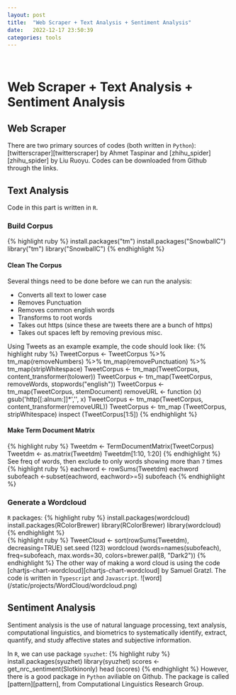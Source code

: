 ```yaml
---
layout: post
title:  "Web Scraper + Text Analysis + Sentiment Analysis"
date:   2022-12-17 23:50:39
categories: tools
---
```

<br>
<h1>Web Scraper + Text Analysis + Sentiment Analysis</h1>
<h2>Web Scraper</h2>
There are two primary sources of codes (both written in <code>Python</code>): [twitterscraper][twitterscraper] by Ahmet Taspinar and [zhihu_spider][zhihu_spider] by 
Liu Ruoyu. Codes can be downloaded from Github through the links.
<br>
<h2>Text Analysis</h2>
Code in this part is written in <code>R</code>.
<h3>Build Corpus</h3>
{% highlight ruby %}
install.packages("tm")
install.packages("SnowballC")
library("tm")
library("SnowballC")
{% endhighlight %}
<br>
<h4>Clean The Corpus</h4>
Several things need to be done before we can run the analysis:
<ul>
<li>Converts all text to lower case</li>
<li>Removes Punctuation</li>
<li>Removes common english words</li>
<li>Transforms to root words</li>
<li>Takes out https (since these are tweets there are a bunch of https)</li>
<li>Takes out spaces left by removing previous misc.</li>
</ul>
Using Tweets as an example example, the code should look like:
{% highlight ruby %}
TweetCorpus <- TweetCorpus %>%
  tm_map(removeNumbers) %>%
  tm_map(removePunctuation) %>%
  tm_map(stripWhitespace)
TweetCorpus <- tm_map(TweetCorpus, content_transformer(tolower))
TweetCorpus <- tm_map(TweetCorpus, removeWords, stopwords("english"))
TweetCorpus <- tm_map(TweetCorpus, stemDocument) 
removeURL <- function (x) gsub('http[[:alnum:]]*','', x)
TweetCorpus <- tm_map(TweetCorpus, content_transformer(removeURL))
TweetCorpus <- tm_map (TweetCorpus, stripWhitespace)
inspect (TweetCorpus[1:5])
{% endhighlight %}

<br>
<h4>Make Term Document Matrix</h4>
{% highlight ruby %}
Tweetdm <- TermDocumentMatrix(TweetCorpus)
Tweetdm <- as.matrix(Tweetdm)
Tweetdm[1:10, 1:20]
{% endhighlight %}
See freq of words, then exclude to only words showing more than <code>7</code> times
{% highlight ruby %}
eachword <- rowSums(Tweetdm)
eachword
subofeach <-subset(eachword, eachword>=5)
subofeach
{% endhighlight %}

<br>
<h3>Generate a Wordcloud</h3>
<code>R</code> packages:
{% highlight ruby %}
install.packages(wordcloud)
install.packages(RColorBrewer)
library(RColorBrewer)
library(wordcloud)
{% endhighlight %}
<br>
{% highlight ruby %}
TweetCloud <- sort(rowSums(Tweetdm), decreasing=TRUE)
set.seed (123)
wordcloud (words=names(subofeach),
           freq=subofeach,
           max.words=30,
           colors=brewer.pal(8, "Dark2"))
{% endhighlight %}
The other way of making a word cloud is using the code [chartjs-chart-wordcloud][chartjs-chart-wordcloud] by Samuel Gratzl. The code is written in <code>Typescript</code> and <code>Javascript</code>.
![word](/static/projects/WordCloud/wordcloud.png)

<br>
<h2>Sentiment Analysis</h2>
<p>Sentiment analysis is the use of natural language processing, text analysis, computational linguistics, and biometrics to systematically identify, extract, quantify, and study affective states and subjective information.</p>
In <code>R</code>, we can use package <code>syuzhet</code>:
{% highlight ruby %}
install.packages(syuzhet)
library(syuzhet)
scores <- get_nrc_sentiment(Slotkinonly)
head (scores)
{% endhighlight %}
However, there is a good package in <code>Python</code> aviliable on Github. The package is called [pattern][pattern], from Computational Linguistics Research Group.
<br>

[twitterscraper]: https://github.com/taspinar/twitterscraper
[zhihu_spider]: https://github.com/LiuRoy/zhihu_spider
[chartjs-chart-wordcloud]: https://github.com/sgratzl/chartjs-chart-wordcloud
[pattern]: https://github.com/clips/pattern
